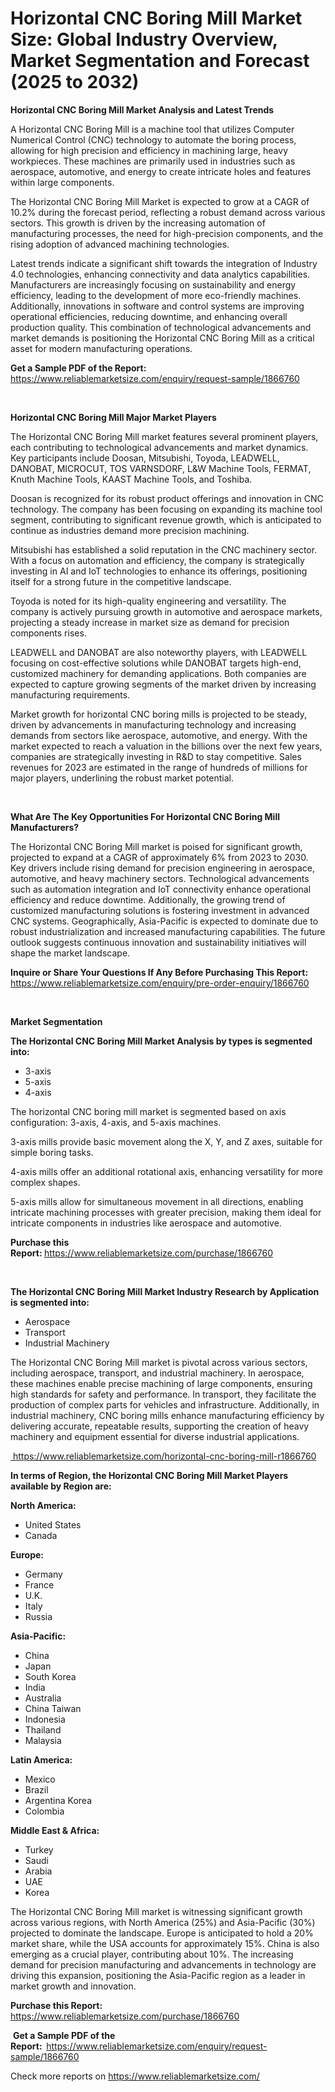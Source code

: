 <p><h1>Horizontal CNC Boring Mill Market Size: Global Industry Overview, Market Segmentation and Forecast (2025 to 2032)</h1></p><p><strong>Horizontal CNC Boring Mill Market Analysis and Latest Trends</strong></p>
<p><p>A Horizontal CNC Boring Mill is a machine tool that utilizes Computer Numerical Control (CNC) technology to automate the boring process, allowing for high precision and efficiency in machining large, heavy workpieces. These machines are primarily used in industries such as aerospace, automotive, and energy to create intricate holes and features within large components. </p><p>The Horizontal CNC Boring Mill Market is expected to grow at a CAGR of 10.2% during the forecast period, reflecting a robust demand across various sectors. This growth is driven by the increasing automation of manufacturing processes, the need for high-precision components, and the rising adoption of advanced machining technologies. </p><p>Latest trends indicate a significant shift towards the integration of Industry 4.0 technologies, enhancing connectivity and data analytics capabilities. Manufacturers are increasingly focusing on sustainability and energy efficiency, leading to the development of more eco-friendly machines. Additionally, innovations in software and control systems are improving operational efficiencies, reducing downtime, and enhancing overall production quality. This combination of technological advancements and market demands is positioning the Horizontal CNC Boring Mill as a critical asset for modern manufacturing operations.</p></p>
<p><strong>Get a Sample PDF of the Report:&nbsp;</strong> <a href="https://www.reliablemarketsize.com/enquiry/request-sample/1866760?utm_campaign=2647&utm_medium=2&utm_source=Github&utm_content=ia&utm_term=22022025&utm_id=horizontal-cnc-boring-mill">https://www.reliablemarketsize.com/enquiry/request-sample/1866760</a></p>
<p>&nbsp;</p>
<p><strong>Horizontal CNC Boring Mill Major Market Players</strong></p>
<p><p>The Horizontal CNC Boring Mill market features several prominent players, each contributing to technological advancements and market dynamics. Key participants include Doosan, Mitsubishi, Toyoda, LEADWELL, DANOBAT, MICROCUT, TOS VARNSDORF, L&W Machine Tools, FERMAT, Knuth Machine Tools, KAAST Machine Tools, and Toshiba.</p><p>Doosan is recognized for its robust product offerings and innovation in CNC technology. The company has been focusing on expanding its machine tool segment, contributing to significant revenue growth, which is anticipated to continue as industries demand more precision machining.</p><p>Mitsubishi has established a solid reputation in the CNC machinery sector. With a focus on automation and efficiency, the company is strategically investing in AI and IoT technologies to enhance its offerings, positioning itself for a strong future in the competitive landscape.</p><p>Toyoda is noted for its high-quality engineering and versatility. The company is actively pursuing growth in automotive and aerospace markets, projecting a steady increase in market size as demand for precision components rises.</p><p>LEADWELL and DANOBAT are also noteworthy players, with LEADWELL focusing on cost-effective solutions while DANOBAT targets high-end, customized machinery for demanding applications. Both companies are expected to capture growing segments of the market driven by increasing manufacturing requirements.</p><p>Market growth for horizontal CNC boring mills is projected to be steady, driven by advancements in manufacturing technology and increasing demands from sectors like aerospace, automotive, and energy. With the market expected to reach a valuation in the billions over the next few years, companies are strategically investing in R&D to stay competitive. Sales revenues for 2023 are estimated in the range of hundreds of millions for major players, underlining the robust market potential.</p></p>
<p>&nbsp;</p>
<p><strong>What Are The Key Opportunities For Horizontal CNC Boring Mill Manufacturers?</strong></p>
<p><p>The Horizontal CNC Boring Mill market is poised for significant growth, projected to expand at a CAGR of approximately 6% from 2023 to 2030. Key drivers include rising demand for precision engineering in aerospace, automotive, and heavy machinery sectors. Technological advancements such as automation integration and IoT connectivity enhance operational efficiency and reduce downtime. Additionally, the growing trend of customized manufacturing solutions is fostering investment in advanced CNC systems. Geographically, Asia-Pacific is expected to dominate due to robust industrialization and increased manufacturing capabilities. The future outlook suggests continuous innovation and sustainability initiatives will shape the market landscape.</p></p>
<p><strong>Inquire or Share Your Questions If Any Before Purchasing This Report:</strong> <a href="https://www.reliablemarketsize.com/enquiry/pre-order-enquiry/1866760?utm_campaign=2647&utm_medium=2&utm_source=Github&utm_content=ia&utm_term=22022025&utm_id=horizontal-cnc-boring-mill">https://www.reliablemarketsize.com/enquiry/pre-order-enquiry/1866760</a></p>
<p>&nbsp;</p>
<p><strong>Market Segmentation</strong></p>
<p><strong>The Horizontal CNC Boring Mill Market Analysis by types is segmented into:</strong></p>
<p><ul><li>3-axis</li><li>5-axis</li><li>4-axis</li></ul></p>
<p><p>The horizontal CNC boring mill market is segmented based on axis configuration: 3-axis, 4-axis, and 5-axis machines. </p><p>3-axis mills provide basic movement along the X, Y, and Z axes, suitable for simple boring tasks. </p><p>4-axis mills offer an additional rotational axis, enhancing versatility for more complex shapes. </p><p>5-axis mills allow for simultaneous movement in all directions, enabling intricate machining processes with greater precision, making them ideal for intricate components in industries like aerospace and automotive.</p></p>
<p><strong>Purchase this Report:&nbsp;</strong><a href="https://www.reliablemarketsize.com/purchase/1866760?utm_campaign=2647&utm_medium=2&utm_source=Github&utm_content=ia&utm_term=22022025&utm_id=horizontal-cnc-boring-mill">https://www.reliablemarketsize.com/purchase/1866760</a></p>
<p>&nbsp;</p>
<p><strong>The Horizontal CNC Boring Mill Market Industry Research by Application is segmented into:</strong></p>
<p><ul><li>Aerospace</li><li>Transport</li><li>Industrial Machinery</li></ul></p>
<p><p>The Horizontal CNC Boring Mill market is pivotal across various sectors, including aerospace, transport, and industrial machinery. In aerospace, these machines enable precise machining of large components, ensuring high standards for safety and performance. In transport, they facilitate the production of complex parts for vehicles and infrastructure. Additionally, in industrial machinery, CNC boring mills enhance manufacturing efficiency by delivering accurate, repeatable results, supporting the creation of heavy machinery and equipment essential for diverse industrial applications.</p></p>
<p><a href="https://www.reliablemarketsize.com/horizontal-cnc-boring-mill-r1866760?utm_campaign=2647&utm_medium=2&utm_source=Github&utm_content=ia&utm_term=22022025&utm_id=horizontal-cnc-boring-mill">&nbsp;https://www.reliablemarketsize.com/horizontal-cnc-boring-mill-r1866760</a></p>
<p><strong>In terms of Region, the Horizontal CNC Boring Mill Market Players available by Region are:</strong></p>
<p>
    <p> <strong> North America: </strong>
        <ul>
            <li>United States</li>
            <li>Canada</li>
        </ul>
        </p> 
    <p> <strong> Europe: </strong>
        <ul>
            <li>Germany</li>
            <li>France</li>
            <li>U.K.</li>
            <li>Italy</li>
            <li>Russia</li>
        </ul>
        </p> 
    <p> <strong> Asia-Pacific: </strong>
        <ul>
            <li>China</li>
            <li>Japan</li>
            <li>South Korea</li>
            <li>India</li>
            <li>Australia</li>
            <li>China Taiwan</li>
            <li>Indonesia</li>
            <li>Thailand</li>
            <li>Malaysia</li>
        </ul>
        </p> 
    <p> <strong> Latin America: </strong>
        <ul>
            <li>Mexico</li>
            <li>Brazil</li>
            <li>Argentina Korea</li>
            <li>Colombia</li>
        </ul>
        </p> 
    <p> <strong> Middle East & Africa: </strong>
        <ul>
            <li>Turkey</li>
            <li>Saudi</li>
            <li>Arabia</li>
            <li>UAE</li>
            <li>Korea</li>
        </ul>
    </p>
    </p>
<p><p>The Horizontal CNC Boring Mill market is witnessing significant growth across various regions, with North America (25%) and Asia-Pacific (30%) projected to dominate the landscape. Europe is anticipated to hold a 20% market share, while the USA accounts for approximately 15%. China is also emerging as a crucial player, contributing about 10%. The increasing demand for precision manufacturing and advancements in technology are driving this expansion, positioning the Asia-Pacific region as a leader in market growth and innovation.</p></p>
<p><strong>Purchase this Report: </strong><a href="https://www.reliablemarketsize.com/purchase/1866760?utm_campaign=2647&utm_medium=2&utm_source=Github&utm_content=ia&utm_term=22022025&utm_id=horizontal-cnc-boring-mill">https://www.reliablemarketsize.com/purchase/1866760</a></p>
<p>&nbsp;<strong>Get a Sample PDF of the Report:&nbsp;&nbsp;</strong><a href="https://www.reliablemarketsize.com/enquiry/request-sample/1866760?utm_campaign=2647&utm_medium=2&utm_source=Github&utm_content=ia&utm_term=22022025&utm_id=horizontal-cnc-boring-mill">https://www.reliablemarketsize.com/enquiry/request-sample/1866760</a></p>
<p><strong></strong></p>
<p>Check more reports on <a href="https://www.reliablemarketsize.com/?utm_campaign=2647&utm_medium=2&utm_source=Github&utm_content=ia&utm_term=22022025&utm_id=horizontal-cnc-boring-mill">https://www.reliablemarketsize.com/</a></p>